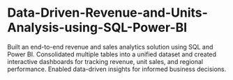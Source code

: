 # Data-Driven-Revenue-and-Units-Analysis-using-SQL-Power-BI
Built an end-to-end revenue and sales analytics solution using SQL and Power BI. Consolidated multiple tables into a unified dataset and created interactive dashboards for tracking revenue, unit sales, and regional performance. Enabled data-driven insights for informed business decisions.
